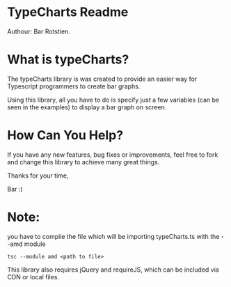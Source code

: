 TypeCharts Readme
=================



Authour: Bar Rotstien.



What is typeCharts?
===================

The typeCharts library is was created to provide an easier way for Typescript
programmers to create bar graphs.

Using this library, all you have to do is specify just a few variables (can be
seen in the examples) to display a bar graph on screen.



How Can You Help?
=================

If you have any new features, bug fixes or improvements, feel free to fork and
change this library to achieve many great things.



Thanks for your time,

Bar :)



Note:
=====

you have to compile the file which will be importing typeCharts.ts with the
--amd module

~~~~~~~~~~~~~~~~~~~~~~~~~~~~~~~~~~~~~~~~~~~~~~~~~~~~~~~~~~~~~~~~~~~~~~~~~~~~~~~~
tsc --module amd <path to file>
~~~~~~~~~~~~~~~~~~~~~~~~~~~~~~~~~~~~~~~~~~~~~~~~~~~~~~~~~~~~~~~~~~~~~~~~~~~~~~~~

This library also requires jQuery and requireJS, which can be included via CDN
or local files.
